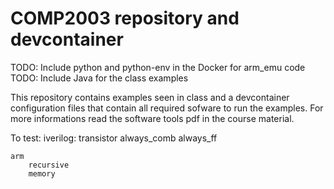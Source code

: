 COMP2003 repository and devcontainer
====================================

TODO: Include python and python-env in the Docker for arm_emu code
TODO: Include Java for the class examples

This repository contains examples seen in class and a devcontainer configuration files that contain all required sofware to run the examples.
For more informations read the software tools pdf in the course material.

To test:
    iverilog:
        transistor
        always_comb
        always_ff

    arm
        recursive
        memory

